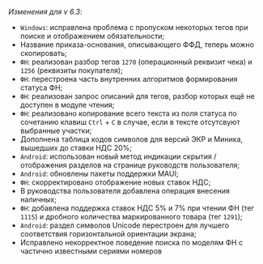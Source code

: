 _Изменения для v 6.3_:
- `Windows`: исправлена проблема с пропуском некоторых тегов при поиске и отображением обязательности;
- Название приказа-основания, описывающего ФФД, теперь можно скопировать;
- `ФН`: реализован разбор тегов `1270` (операционный реквизит чека) и `1256` (реквизиты покупателя);
- `ФН`: перестроена часть внутренних алгоритмов формирования статуса ФН;
- `ФН`: реализован запрос описаний для тегов, разбор которых ещё не доступен в модуле чтения;
- `ФН`: реализовано копирование всего текста из поля статуса по сочетанию клавиш `Ctrl` + `C` в случае, если в тексте отсутсвуют выбранные участки;
- Дополнена таблица кодов символов для версий ЭКР и Миника, вышедших до ставки НДС 20%;
- `Android`: использован новый метод индикации скрытия / отображения разделов на странице руководств пользователя;
- `Android`: обновлены пакеты поддержки MAUI;
- `ФН`: скорректировано отображение новых ставок НДС;
- В руководства пользователя добавлена операция внесения наличных;
- `ФН`: добавлена поддержка ставок НДС 5% и 7% при чтении ФН (тег `1115`) и дробного количества маркированного товара (тег `1291`);
- `Android`: раздел символов Unicode перестроен для лучшего соответствия горизонтальной ориентации экрана;
- Исправлено некорректное поведение поиска по моделям ФН с частично известными сериями номеров
